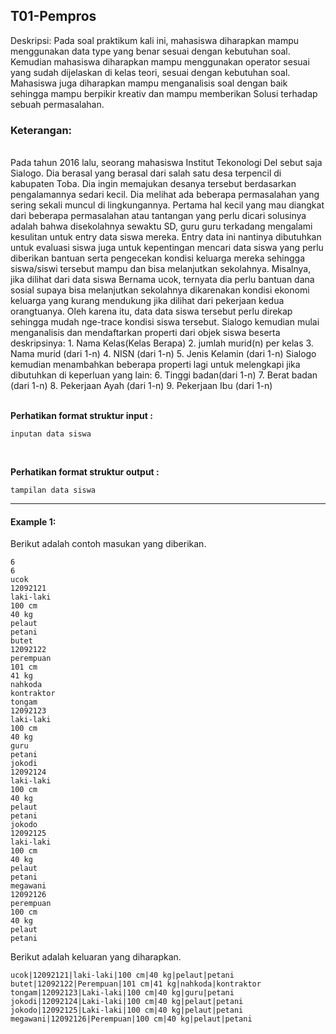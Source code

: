 ## T01-Pempros
Deskripsi:
Pada soal praktikum kali ini, mahasiswa diharapkan mampu menggunakan data type yang benar sesuai dengan kebutuhan soal. Kemudian mahasiswa diharapkan mampu menggunakan operator sesuai yang sudah dijelaskan di kelas teori, sesuai dengan kebutuhan soal. Mahasiswa juga diharapkan mampu menganalisis soal dengan baik sehingga mampu berpikir kreativ dan mampu memberikan Solusi terhadap sebuah permasalahan.




### Keterangan:
<br>
Pada tahun 2016 lalu, seorang mahasiswa Institut Tekonologi Del sebut saja Sialogo. Dia berasal yang berasal dari salah satu desa terpencil di kabupaten Toba. Dia ingin memajukan desanya tersebut berdasarkan pengalamannya sedari kecil. Dia melihat ada beberapa permasalahan yang sering sekali muncul di lingkungannya. Pertama hal kecil yang mau diangkat dari beberapa permasalahan atau tantangan yang perlu dicari solusinya adalah bahwa disekolahnya sewaktu SD, guru guru terkadang mengalami kesulitan untuk entry data siswa mereka. Entry data ini nantinya dibutuhkan untuk evaluasi siswa juga untuk kepentingan mencari data siswa yang perlu diberikan bantuan serta pengecekan kondisi keluarga mereka sehingga siswa/siswi tersebut mampu dan bisa melanjutkan sekolahnya. Misalnya, jika dilihat dari data siswa Bernama ucok, ternyata dia perlu bantuan dana sosial supaya bisa melanjutkan sekolahnya dikarenakan kondisi ekonomi keluarga yang kurang mendukung jika dilihat dari pekerjaan kedua orangtuanya. Oleh karena itu, data data siswa tersebut perlu direkap sehingga mudah nge-trace kondisi siswa tersebut.
Sialogo kemudian mulai menganalisis dan mendaftarkan properti dari objek siswa beserta deskripsinya:
1. Nama Kelas(Kelas Berapa)
2. jumlah murid(n) per kelas
3. Nama murid (dari 1-n)
4. NISN (dari 1-n)
5. Jenis Kelamin (dari 1-n)
Sialogo kemudian menambahkan beberapa properti lagi untuk melengkapi jika dibutuhkan di keperluan yang lain:
6. Tinggi badan(dari 1-n)
7. Berat badan (dari 1-n)
8. Pekerjaan Ayah (dari 1-n)
9. Pekerjaan Ibu (dari 1-n)

<br>


<br>

**Perhatikan format struktur input :**

```
inputan data siswa

```

<br>

**Perhatikan format struktur output :**

```
tampilan data siswa

```

<hr>

#### Example 1:

Berikut adalah contoh masukan yang diberikan.

```
6
6
ucok
12092121
laki-laki
100 cm
40 kg
pelaut
petani
butet
12092122
perempuan
101 cm
41 kg
nahkoda
kontraktor
tongam
12092123
laki-laki
100 cm
40 kg
guru
petani
jokodi
12092124
laki-laki
100 cm
40 kg
pelaut
petani
jokodo
12092125
laki-laki
100 cm
40 kg
pelaut
petani
megawani
12092126
perempuan
100 cm
40 kg
pelaut
petani

```

Berikut adalah keluaran yang diharapkan.

```
ucok|12092121|laki-laki|100 cm|40 kg|pelaut|petani
butet|12092122|Perempuan|101 cm|41 kg|nahkoda|kontraktor
tongam|12092123|Laki-laki|100 cm|40 kg|guru|petani
jokodi|12092124|Laki-laki|100 cm|40 kg|pelaut|petani
jokodo|12092125|Laki-laki|100 cm|40 kg|pelaut|petani
megawani|12092126|Perempuan|100 cm|40 kg|pelaut|petani

```

